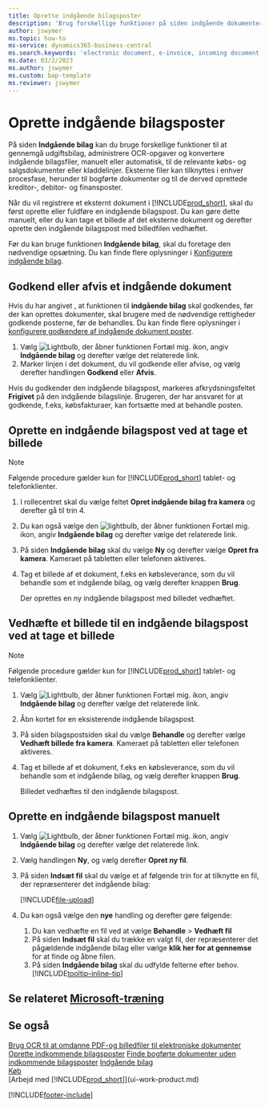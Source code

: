 ```yaml
---
title: Oprette indgående bilagsposter
description: 'Brug forskellige funktioner på siden indgående dokumenter til at gennemgå udgifts kvitteringer, administrere OCR-opgaver, konvertere indkommende dokumentfiler og vedhæfte eksterne filer.'
author: jswymer
ms.topic: how-to
ms-service: dynamics365-business-central
ms.search.keywords: 'electronic document, e-invoice, incoming document, OCR, ecommerce, document exchange, import invoice'
ms.date: 03/2/2023
ms.author: jswymer
ms.custom: bap-template
ms.reviewer: jswymer
---
```

# <a name="create-incoming-document-records"></a>Oprette indgående bilagsposter

På siden **Indgående bilag** kan du bruge forskellige funktioner til at gennemgå udgiftsbilag, administrere OCR-opgaver og konvertere indgående bilagsfiler, manuelt eller automatisk, til de relevante købs- og salgsdokumenter eller kladdelinjer. Eksterne filer kan tilknyttes i enhver procesfase, herunder til bogførte dokumenter og til de derved oprettede kreditor-, debitor- og finansposter.

Når du vil registrere et eksternt dokument i [!INCLUDE[prod_short](includes/prod_short.md)], skal du først oprette eller fuldføre en indgående bilagspost. Du kan gøre dette manuelt, eller du kan tage et billede af det eksterne dokument og derefter oprette den indgående bilagspost med billedfilen vedhæftet.

Før du kan bruge funktionen **Indgående bilag**, skal du foretage den nødvendige opsætning. Du kan finde flere oplysninger i [Konfigurere indgående bilag](across-how-setup-income-documents.md).

## <a name="approve-or-reject-an-incoming-document"></a>Godkend eller afvis et indgående dokument

Hvis du har angivet , at funktionen til **indgående bilag** skal godkendes, før der kan oprettes dokumenter, skal brugere med de nødvendige rettigheder godkende posterne, før de behandles. Du kan finde flere oplysninger i [konfigurere godkendere af indgående dokument poster](across-how-setup-income-documents.md#to-set-up-approvers-of-incoming-document-records).

1. Vælg ![Lightbulb, der åbner funktionen Fortæl mig.](media/ui-search/search_small.png "Fortæl mig, hvad du vil foretage dig") ikon, angiv **Indgående bilag** og derefter vælge det relaterede link.
2. Marker linjen i det dokument, du vil godkende eller afvise, og vælg derefter handlingen **Godkend** eller **Afvis**.

Hvis du godkender den indgående bilagspost, markeres afkrydsningsfeltet **Frigivet** på den indgående bilagslinje. Brugeren, der har ansvaret for at godkende, f.eks, købsfakturaer, kan fortsætte med at behandle posten.

## <a name="create-an-incoming-document-record-by-taking-a-photo"></a>Oprette en indgående bilagspost ved at tage et billede

> [!NOTE]  
> Følgende procedure gælder kun for [!INCLUDE[prod_short](includes/prod_short.md)] tablet- og telefonklienter.

1. I rollecentret skal du vælge feltet **Opret indgående bilag fra kamera** og derefter gå til trin 4.
2. Du kan også vælge den ![lightbulb, der åbner funktionen Fortæl mig.](media/ui-search/search_small.png "Fortæl mig, hvad du vil foretage dig") ikon, angiv **Indgående bilag** og derefter vælge det relaterede link.
3. På siden **Indgående bilag** skal du vælge **Ny** og derefter vælge **Opret fra kamera**. Kameraet på tabletten eller telefonen aktiveres.
4. Tag et billede af et dokument, f.eks en købsleverance, som du vil behandle som et indgående bilag, og vælg derefter knappen **Brug**.

    Der oprettes en ny indgående bilagspost med billedet vedhæftet.

## <a name="attach-an-image-to-an-incoming-document-record-by-taking-a-photo"></a>Vedhæfte et billede til en indgående bilagspost ved at tage et billede

> [!NOTE]  
> Følgende procedure gælder kun for [!INCLUDE[prod_short](includes/prod_short.md)] tablet- og telefonklienter.

1. Vælg ![Lightbulb, der åbner funktionen Fortæl mig.](media/ui-search/search_small.png "Fortæl mig, hvad du vil foretage dig") ikon, angiv **Indgående bilag** og derefter vælge det relaterede link.
2. Åbn kortet for en eksisterende indgående bilagspost.
3. På siden bilagspostsiden skal du vælge **Behandle** og derefter vælge **Vedhæft billede fra kamera**. Kameraet på tabletten eller telefonen aktiveres.
4. Tag et billede af et dokument, f.eks en købsleverance, som du vil behandle som et indgående bilag, og vælg derefter knappen **Brug**.

    Billedet vedhæftes til den indgående bilagspost.

## <a name="create-an-incoming-document-record-manually"></a>Oprette en indgående bilagspost manuelt

1. Vælg ![Lightbulb, der åbner funktionen Fortæl mig.](media/ui-search/search_small.png "Fortæl mig, hvad du vil foretage dig") ikon, angiv **Indgående bilag** og derefter vælge det relaterede link.
2. Vælg handlingen **Ny**, og vælg derefter **Opret ny fil**.  
3. På siden **Indsæt fil** skal du vælge et af følgende trin for at tilknytte en fil, der repræsenterer det indgående bilag:

   [!INCLUDE[file-upload](includes/file-upload.md)]

4. Du kan også vælge den **nye** handling og derefter gøre følgende:

    1. Du kan vedhæfte en fil ved at vælge **Behandle** > **Vedhæft fil**
    2. På siden **Indsæt fil** skal du trække en valgt fil, der repræsenterer det pågældende indgående bilag eller vælge **klik her for at gennemse** for at finde og åbne filen.
    3. På siden **Indgående bilag** skal du udfylde felterne efter behov. [!INCLUDE[tooltip-inline-tip](includes/tooltip-inline-tip_md.md)]

## <a name="see-related-microsoft-training"></a>Se relateret [Microsoft-træning](/training/modules/incoming-documents-dynamics-365-business-central/)

## <a name="see-also"></a>Se også

[Brug OCR til at omdanne PDF-og billedfiler til elektroniske dokumenter](across-how-use-ocr-pdf-images-files.md)
[Oprette indkommende bilagsposter](across-how-connect-disconnect-income-document-records.md)
[Finde bogførte dokumenter uden indkommende bilagsposter](across-how-find-posted-documents-without-income-document-records.md)
[Indgående bilag](across-income-documents.md)  
[Køb](purchasing-manage-purchasing.md)  
[Arbejd med [!INCLUDE[prod_short](includes/prod_short.md)]](ui-work-product.md)


[!INCLUDE[footer-include](includes/footer-banner.md)]
